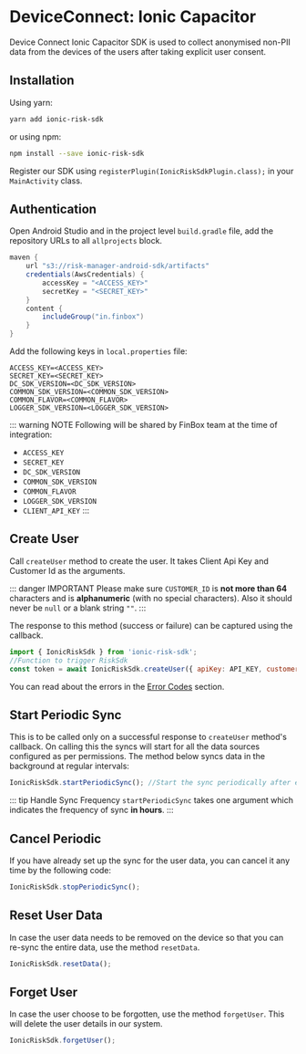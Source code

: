 # DeviceConnect: Ionic Capacitor

Device Connect Ionic Capacitor SDK is used to collect anonymised non-PII data from the devices of the users after taking explicit user consent.

## Installation

Using yarn:

```sh
yarn add ionic-risk-sdk
```

or using npm:

```sh
npm install --save ionic-risk-sdk
```

Register our SDK using `registerPlugin(IonicRiskSdkPlugin.class);` in your `MainActivity` class.

## Authentication

Open Android Studio and in the project level `build.gradle` file, add the repository URLs to all `allprojects` block.

```groovy
maven {
    url "s3://risk-manager-android-sdk/artifacts"
    credentials(AwsCredentials) {
        accessKey = "<ACCESS_KEY>"
        secretKey = "<SECRET_KEY>"
    }
    content {
        includeGroup("in.finbox")
    }
}
```

Add the following keys in `local.properties` file:

```
ACCESS_KEY=<ACCESS_KEY>
SECRET_KEY=<SECRET_KEY>
DC_SDK_VERSION=<DC_SDK_VERSION>
COMMON_SDK_VERSION=<COMMON_SDK_VERSION>
COMMON_FLAVOR=<COMMON_FLAVOR>
LOGGER_SDK_VERSION=<LOGGER_SDK_VERSION>
```

::: warning NOTE
Following will be shared by FinBox team at the time of integration:

- `ACCESS_KEY`
- `SECRET_KEY`
- `DC_SDK_VERSION`
- `COMMON_SDK_VERSION`
- `COMMON_FLAVOR`
- `LOGGER_SDK_VERSION`
- `CLIENT_API_KEY`
:::

## Create User

Call `createUser` method to create the user. It takes Client Api Key and Customer Id as the arguments.

::: danger IMPORTANT
Please make sure `CUSTOMER_ID` is **not more than 64** characters and is **alphanumeric** (with no special characters). Also it should never be `null` or a blank string `""`.
:::

The response to this method (success or failure) can be captured using the callback.

```javascript
import { IonicRiskSdk } from 'ionic-risk-sdk';
//Function to trigger RiskSdk
const token = await IonicRiskSdk.createUser({ apiKey: API_KEY, customerId: CUSTOMER_ID });
```

You can read about the errors in the [Error Codes](/device-connect/error-codes.html) section.

## Start Periodic Sync

This is to be called only on a successful response to `createUser` method's callback. On calling this the syncs will start for all the data sources configured as per permissions. The method below syncs data in the background at regular intervals:

```javascript
IonicRiskSdk.startPeriodicSync(); //Start the sync periodically after every 12 hour
```

::: tip Handle Sync Frequency
`startPeriodicSync` takes one argument which indicates the frequency of sync **in hours**.
:::

## Cancel Periodic

If you have already set up the sync for the user data, you can cancel it any time by the following code:

```javascript
IonicRiskSdk.stopPeriodicSync();
```

## Reset User Data

In case the user data needs to be removed on the device so that you can re-sync the entire data, use the method `resetData`.

```javascript
IonicRiskSdk.resetData();
```

## Forget User

In case the user choose to be forgotten, use the method `forgetUser`. This will delete the user details in our system.

```javascript
IonicRiskSdk.forgetUser();
```

